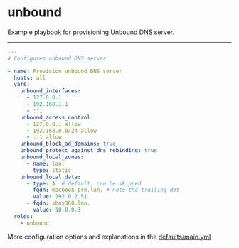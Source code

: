 # unbound

Example playbook for provisioning Unbound DNS server.

---

```yml
---
# Configures unbound DNS server

- name: Provision unbound DNS server
  hosts: all
  vars:
    unbound_interfaces:
      - 127.0.0.1
      - 192.168.1.1
      - ::1
    unbound_access_control:
      - 127.0.0.1 allow
      - 192.168.0.0/24 allow
      - ::1 allow
    unbound_block_ad_domains: true
    unbound_protect_against_dns_rebinding: true
    unbound_local_zones:
      - name: lan.
        type: static
    unbound_local_data:
      - type: A  # default, can be skipped
        fqdn: macbook-pro.lan. # note the trailing dot
        value: 192.0.2.51
      - fqdn: xbox360.lan.
        value: 10.0.0.3
  roles:
    - unbound
```

More configuration options and explanations in the [defaults/main.yml](/unbound/defaults/main.yml)
